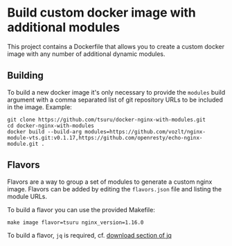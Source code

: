# Build custom docker image with additional modules

This project contains a Dockerfile that allows you to create a custom docker
image with any number of additional dynamic modules.

## Building

To build a new docker image it's only necessary to provide the `modules` build
argument with a comma separated list of git repository URLs to be included in
the image. Example:

```
git clone https://github.com/tsuru/docker-nginx-with-modules.git
cd docker-nginx-with-modules
docker build --build-arg modules=https://github.com/vozlt/nginx-module-vts.git:v0.1.17,https://github.com/openresty/echo-nginx-module.git .
```

## Flavors

Flavors are a way to group a set of modules to generate a custom nginx image.
Flavors can be added by editing the `flavors.json` file and listing the module
URLs.

To build a flavor you can use the provided Makefile:

```
make image flavor=tsuru nginx_version=1.16.0
```

To build a flavor, `jq` is required, cf. [download section of jq](https://stedolan.github.io/jq/download/)
